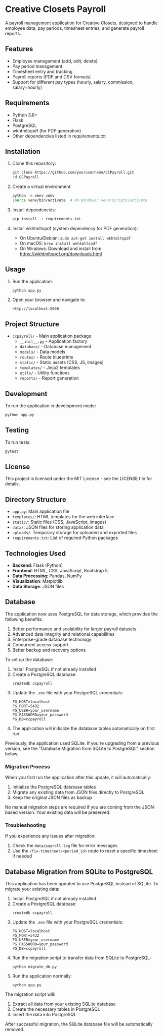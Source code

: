 # Creative Closets Payroll

A payroll management application for Creative Closets, designed to handle employee data, pay periods, timesheet entries, and generate payroll reports.

## Features

- Employee management (add, edit, delete)
- Pay period management
- Timesheet entry and tracking
- Payroll reports (PDF and CSV formats)
- Support for different pay types (hourly, salary, commission, salary+hourly)

## Requirements

- Python 3.8+
- Flask
- PostgreSQL
- wkhtmltopdf (for PDF generation)
- Other dependencies listed in requirements.txt

## Installation

1. Clone this repository:
   ```bash
   git clone https://github.com/yourusername/CCPayroll.git
   cd CCPayroll
   ```

2. Create a virtual environment:
   ```bash
   python -m venv venv
   source venv/bin/activate  # On Windows: venv\Scripts\activate
   ```

3. Install dependencies:
   ```bash
   pip install -r requirements.txt
   ```

4. Install wkhtmltopdf (system dependency for PDF generation):
   - On Ubuntu/Debian: `sudo apt-get install wkhtmltopdf`
   - On macOS: `brew install wkhtmltopdf`
   - On Windows: Download and install from https://wkhtmltopdf.org/downloads.html

## Usage

1. Run the application:
   ```bash
   python app.py
   ```

2. Open your browser and navigate to:
   ```
   http://localhost:5000
   ```

## Project Structure

- `ccpayroll/` - Main application package
  - `__init__.py` - Application factory
  - `database/` - Database management
  - `models/` - Data models
  - `routes/` - Route blueprints
  - `static/` - Static assets (CSS, JS, images)
  - `templates/` - Jinja2 templates
  - `utils/` - Utility functions
  - `reports/` - Report generation

## Development

To run the application in development mode:

```bash
python app.py
```

## Testing

To run tests:

```bash
pytest
```

## License

This project is licensed under the MIT License - see the LICENSE file for details.

## Directory Structure

- `app.py`: Main application file
- `templates/`: HTML templates for the web interface
- `static/`: Static files (CSS, JavaScript, images)
- `data/`: JSON files for storing application data
- `uploads/`: Temporary storage for uploaded and exported files
- `requirements.txt`: List of required Python packages

## Technologies Used

- **Backend**: Flask (Python)
- **Frontend**: HTML, CSS, JavaScript, Bootstrap 5
- **Data Processing**: Pandas, NumPy
- **Visualization**: Matplotlib
- **Data Storage**: JSON files

## Database

The application now uses PostgreSQL for data storage, which provides the following benefits:

1. Better performance and scalability for larger payroll datasets
2. Advanced data integrity and relational capabilities
3. Enterprise-grade database technology
4. Concurrent access support
5. Better backup and recovery options

To set up the database:

1. Install PostgreSQL if not already installed
2. Create a PostgreSQL database:
   ```
   createdb ccpayroll
   ```
3. Update the `.env` file with your PostgreSQL credentials:
   ```
   PG_HOST=localhost
   PG_PORT=5432
   PG_USER=your_username
   PG_PASSWORD=your_password
   PG_DB=ccpayroll
   ```
4. The application will initialize the database tables automatically on first run

Previously, the application used SQLite. If you're upgrading from a previous version, see the "Database Migration from SQLite to PostgreSQL" section below.

### Migration Process

When you first run the application after this update, it will automatically:

1. Initialize the PostgreSQL database tables
2. Migrate any existing data from JSON files directly to PostgreSQL
3. Keep the original JSON files as backup

No manual migration steps are required if you are coming from the JSON-based version. Your existing data will be preserved.

### Troubleshooting

If you experience any issues after migration:

1. Check the `data/payroll.log` file for error messages
2. Use the `/fix-timesheet/<period_id>` route to reset a specific timesheet if needed

## Database Migration from SQLite to PostgreSQL

This application has been updated to use PostgreSQL instead of SQLite. To migrate your existing data:

1. Install PostgreSQL if not already installed
2. Create a PostgreSQL database:
   ```
   createdb ccpayroll
   ```
3. Update the `.env` file with your PostgreSQL credentials:
   ```
   PG_HOST=localhost
   PG_PORT=5432
   PG_USER=your_username
   PG_PASSWORD=your_password
   PG_DB=ccpayroll
   ```
4. Run the migration script to transfer data from SQLite to PostgreSQL:
   ```
   python migrate_db.py
   ```
5. Run the application normally:
   ```
   python app.py
   ```

The migration script will:
1. Extract all data from your existing SQLite database
2. Create the necessary tables in PostgreSQL
3. Insert the data into PostgreSQL

After successful migration, the SQLite database file will be automatically removed. 